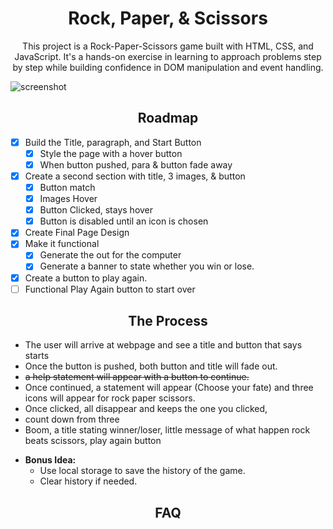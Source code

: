 <h1 align="center">
  Rock, Paper, & Scissors
</h1>

<p align="center">This project is a Rock-Paper-Scissors game built with HTML, CSS, and JavaScript. It's a hands-on exercise in learning to approach problems step by step while building confidence in DOM manipulation and event handling.</p>

![screenshot]()

<!-- ROADMAP -->
<h2 align="center">
  Roadmap
</h2>

- [x] Build the Title, paragraph, and Start Button
  - [x] Style the page with a hover button
  - [x] When button pushed, para & button fade away
- [x] Create a second section with title, 3 images, & button
  - [x] Button match
  - [x] Images Hover
  - [x] Button Clicked, stays hover
  - [x] Button is disabled until an icon is chosen
- [x] Create Final Page Design
- [x] Make it functional
  - [x] Generate the out for the computer
  - [x] Generate a banner to state whether you win or lose.
- [x] Create a button to play again.
- [ ] Functional Play Again button to start over

<h2 align="center">
The Process
</h2>

- The user will arrive at webpage and see a title and button that says starts
- Once the button is pushed, both button and title will fade out.
- <s>a help statement will appear with a button to continue. </s>
- Once continued, a statement will appear (Choose your fate) and three icons will appear for rock paper scissors.
- Once clicked, all disappear and keeps the one you clicked,
- count down from three
- Boom, a title stating winner/loser, little message of what happen rock beats scissors, play again button

* <strong>Bonus Idea:</strong>
  - Use local storage to save the history of the game.
  - Clear history if needed.

<!-- FAQ -->
<h2 align="center">
FAQ
</h2>

<!-- - How to handle localStorage?

  - Answer 1 -->
